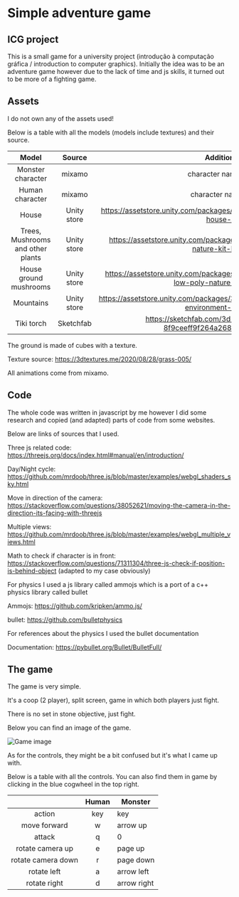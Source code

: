 # Simple adventure game
## ICG project
This is a small game for a university project (introdução à computação gráfica / introduction to computer graphics). Initially the idea was to be an adventure game however due to the lack of time and js skills, it turned out to be more of a fighting game.

## Assets
I do not own any of the assets used!

Below is a table with all the models (models include textures) and their source.

|               Model               |    Source   |                                           Additional Info                                           |
|:---------------------------------:|:-----------:|:---------------------------------------------------------------------------------------------------:|
|         Monster character         |    mixamo   |                                       character name is mutant                                      |
|          Human character          |    mixamo   |                                       character name is brute                                       |
|               House               | Unity store |          https://assetstore.unity.com/packages/3d/environments/fantasy/mushroom-house-61027         |
| Trees, Mushrooms and other plants | Unity store |       https://assetstore.unity.com/packages/3d/environments/hand-painted-nature-kit-lite-69220      |
|       House ground mushrooms      | Unity store | https://assetstore.unity.com/packages/3d/environments/landscapes/free-low-poly-nature-forest-205742 |
|             Mountains             | Unity store |   https://assetstore.unity.com/packages/3d/environments/landscapes/lowpoly-environment-pack-99479   |
|             Tiki torch            |  Sketchfab  |           https://sketchfab.com/3d-models/outdoor-torch-8f9ceeff9f264a2688e7280e0d379c3f            |

The ground is made of cubes with a texture.

Texture source: https://3dtextures.me/2020/08/28/grass-005/


All animations come from mixamo.

## Code
The whole code was written in javascript by me however I did some research and copied (and adapted) parts of code from some websites.

Below are links of sources that I used.

Three js related code: https://threejs.org/docs/index.html#manual/en/introduction/

Day/Night cycle: https://github.com/mrdoob/three.js/blob/master/examples/webgl_shaders_sky.html

Move in direction of the camera: https://stackoverflow.com/questions/38052621/moving-the-camera-in-the-direction-its-facing-with-threejs

Multiple views: https://github.com/mrdoob/three.js/blob/master/examples/webgl_multiple_views.html

Math to check if character is in front: https://stackoverflow.com/questions/71311304/three-js-check-if-position-is-behind-object (adapted to my case obviously)

For physics I used a js library called ammojs which is a port of a c++ physics library called bullet

Ammojs: https://github.com/kripken/ammo.js/

bullet: https://github.com/bulletphysics

For references about the physics I used the bullet documentation

Documentation: https://pybullet.org/Bullet/BulletFull/

## The game
The game is very simple.

It's a coop (2 player), split screen, game in which both players just fight.

There is no set in stone objective, just fight.

Below you can find an image of the game.

![Game image](./game.png "game image")


As for the controls, they might be a bit confused but it's what I came up with.

Below is a table with all the controls. You can also find them in game by clicking in the blue cogwheel in the top right.

|                    | Human | Monster     |
|:------------------:|:-----:|-------------|
| action             | key   | key         |
| move forward       | w     | arrow up    |
| attack             | q     | 0           |
| rotate camera up   | e     | page up     |
| rotate camera down | r     | page down   |
| rotate left        | a     | arrow left  |
| rotate right       | d     | arrow right |

